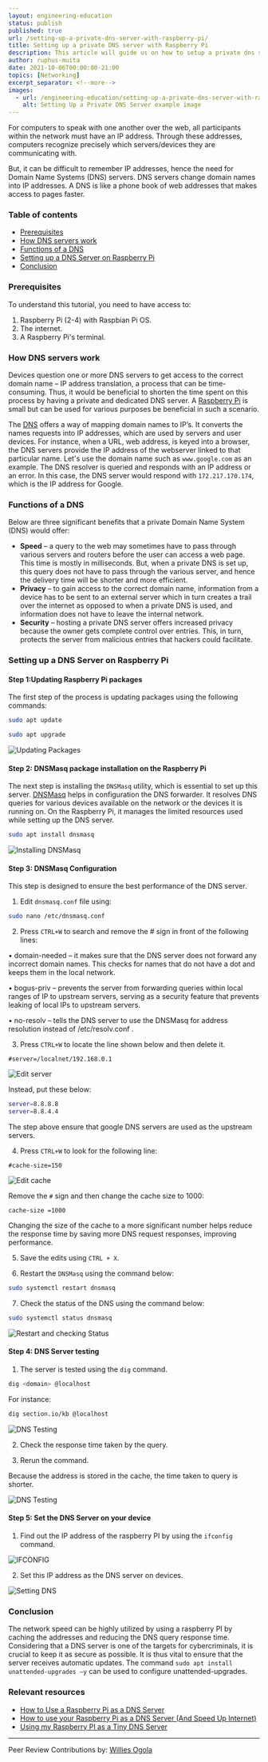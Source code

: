 ```yaml
---
layout: engineering-education
status: publish
published: true
url: /setting-up-a-private-dns-server-with-raspberry-pi/
title: Setting up a private DNS server with Raspberry Pi
description: This article will guide us on how to setup a private dns server using Raspberry Pi. 
author: ruphus-muita
date: 2021-10-06T00:00:00-21:00
topics: [Networking]
excerpt_separator: <!--more-->
images:
  - url: /engineering-education/setting-up-a-private-dns-server-with-raspberry-pi/hero.jpg 
    alt: Setting Up a Private DNS Server example image
---
```


For computers to speak with one another over the web, all participants within the network must have an IP address. Through these addresses, computers recognize precisely which servers/devices they are communicating with. 
<!--more-->
But, it can be difficult to remember IP addresses, hence the need for Domain Name Systems (DNS) servers. DNS servers change domain names into IP addresses. A DNS is like a phone book of web addresses that makes access to pages faster.

### Table of contents
- [Prerequisites](#prerequisites)
- [How DNS servers work](#how-dns-servers-work)
- [Functions of a DNS](#functions-of-a-dns)
- [Setting up a DNS Server on Raspberry Pi](#setting-up-a-dns-server-on-raspberry-pi)
- [Conclusion](#conclusion)

### Prerequisites
To understand this tutorial, you need to have access to:
1.	Raspberry Pi (2-4) with Raspbian Pi OS.
2.	The internet.
3.	A Raspberry Pi's terminal.

### How DNS servers work
Devices question one or more DNS servers to get access to the correct domain name – IP address translation, a process that can be time-consuming. Thus, it would be beneficial to shorten the time spent on this process by having a private and dedicated DNS server. A [Raspberry Pi](https://www.watelectronics.com/know-all-about-raspberry-pi-board-technology/) is small but can be used for various purposes be beneficial in such a scenario.

The [DNS](https://www.techtarget.com/searchnetworking/definition/domain-name-system) offers a way of mapping domain names to IP’s.  It converts the names requests into IP addresses, which are used by servers and user devices. For instance, when a URL, web address, is keyed into a browser, the DNS servers provide the IP address of the webserver linked to that particular name.
Let's use the domain name such as `www.google.com` as an example. The DNS resolver is queried and responds with an IP address or an error. In this case, the DNS server would respond with `172.217.170.174`, which is the IP address for Google.

### Functions of a DNS
Below are three significant benefits that a private Domain Name System (DNS) would offer:

- **Speed** – a query to the web may sometimes have to pass through various servers and routers before the user can access a web page. This time is mostly in milliseconds. But, when a private DNS is set up, this query does not have to pass through the various server, and hence the delivery time will be shorter and more efficient.
- **Privacy** – to gain access to the correct domain name, information from a device has to be sent to an external server which in turn creates a trail over the internet as opposed to when a private DNS is used, and information does not have to leave the internal network.
- **Security** – hosting a private DNS server offers increased privacy because the owner gets complete control over entries. This, in turn, protects the server from malicious entries that hackers could facilitate. 

### Setting up a DNS Server on Raspberry Pi

#### Step 1:Updating Raspberry Pi packages 

The first step of the process is updating packages using the following commands:

```bash
sudo apt update
```

```bash
sudo apt upgrade
```

![Updating Packages](/engineering-education/setting-up-a-private-dns-server-with-raspberry-pi/update.png) 

#### Step 2: DNSMasq package installation on the Raspberry Pi
The next step is installing the `DNSMasq` utility, which is essential to set up this server. [DNSMasq](https://wiki.debian.org/dnsmasq) helps in configuration the DNS forwarder. It resolves DNS queries for various devices available on the network or the devices it is running on. On the Raspberry Pi, it manages the limited resources used while setting up the DNS server. 

```bash
sudo apt install dnsmasq
```
 
![Installing DNSMasq](/engineering-education/setting-up-a-private-dns-server-with-raspberry-pi/install-dnsmasq.png)

#### Step 3: DNSMasq Configuration

This step is designed to ensure the best performance of the DNS server.
1.	Edit `dnsmasq.conf` file using:

```bash
sudo nano /etc/dnsmasq.conf
```

2.	Press `CTRL+W` to search and remove the # sign in front of the following lines:

•	domain-needed – it makes sure that the DNS server does not forward any incorrect domain names. This checks for names that do not have a dot and keeps them in the local network.

•	bogus-priv – prevents the server from forwarding queries within local ranges of IP to upstream servers, serving as a security feature that prevents leaking of local IPs to upstream servers. 

•	no-resolv – tells the DNS server to use the DNSMasq for address resolution instead of /etc/resolv.conf .

3.	Press `CTRL+W` to locate the line shown below and then delete it. 

`#server=/localnet/192.168.0.1`
 
![Edit server](/engineering-education/setting-up-a-private-dns-server-with-raspberry-pi/edit-conf-file.png)

Instead, put these below:

```bash
server=8.8.8.8
server=8.8.4.4
```

The step above ensure that google DNS servers are used as the upstream servers.

4. Press `CTRL+W` to look for the following line:

`#cache-size=150`
 
![Edit cache](/engineering-education/setting-up-a-private-dns-server-with-raspberry-pi/edit-cache.png)

Remove the `#` sign and then change the cache size to 1000:

`cache-size =1000`

Changing the size of the cache to a more significant number helps reduce the response time by saving more DNS request responses, improving performance.

5. Save the edits using `CTRL + X`.

6. Restart the `DNSMasq` using the command below: 

```bash
sudo systemctl restart dnsmasq
```

7. Check the status of the DNS using the command below:

```bash
sudo systemctl status dnsmasq
```
 
![Restart and checking Status](/engineering-education/setting-up-a-private-dns-server-with-raspberry-pi/status.png)

#### Step 4: DNS Server testing

1. The server is tested using the `dig` command.

```bash
dig <domain> @localhost
```

For instance:

```bash
dig section.io/kb @localhost
```
 
![DNS Testing](/engineering-education/setting-up-a-private-dns-server-with-raspberry-pi/responsetime1.png)

2. Check the response time taken by the query.

3. Rerun the command.

Because the address is stored in the cache, the time taken to query is shorter.
 
![DNS Testing](/engineering-education/setting-up-a-private-dns-server-with-raspberry-pi/responsetime2.png)

#### Step 5: Set the DNS Server on your device

1.	Find out the IP address of the raspberry PI by using the `ifconfig` command.
 
![IFCONFIG](/engineering-education/setting-up-a-private-dns-server-with-raspberry-pi/ipaddress.png)

2.	Set this IP address as the DNS server on devices.
 
![Setting DNS](/engineering-education/setting-up-a-private-dns-server-with-raspberry-pi/set-dns.png)

### Conclusion
The network speed can be highly utilized by using a raspberry PI by caching the addresses and reducing the DNS query response time. Considering that a DNS server is one of the targets for cybercriminals, it is crucial to keep it as secure as possible. It is thus vital to ensure that the server receives automatic updates. The command `sudo apt install unattended-upgrades –y` can be used to configure unattended-upgrades.

### Relevant resources
- [How to Use a Raspberry Pi as a DNS Server](https://www.deviceplus.com/raspberry-pi/how-to-use-a-raspberry-pi-as-a-dns-server/)
- [How to use your Raspberry Pi as a DNS Server (And Speed Up Internet)](https://raspberrytips.com/raspberry-pi-dns-server/)
- [Using my Raspberry PI as a Tiny DNS Server](https://samraza.medium.com/using-my-raspberry-pi-as-a-tiny-dns-server-83dc66fabc91)

---
Peer Review Contributions by: [Willies Ogola](/engineering-education/authors/willies-ogola/)
